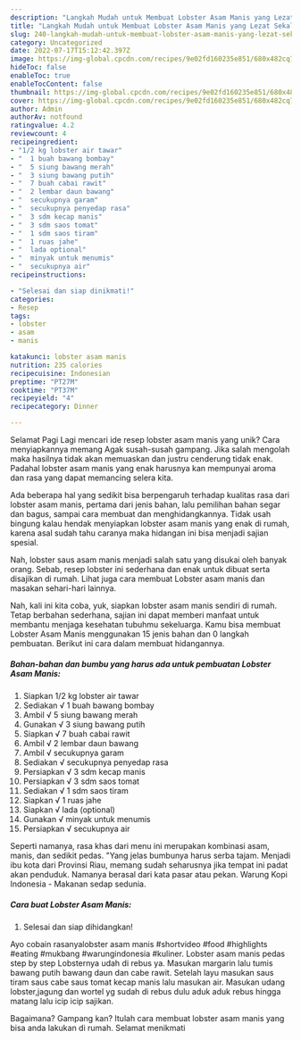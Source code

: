 ```yaml
---
description: "Langkah Mudah untuk Membuat Lobster Asam Manis yang Lezat Sekali"
title: "Langkah Mudah untuk Membuat Lobster Asam Manis yang Lezat Sekali"
slug: 240-langkah-mudah-untuk-membuat-lobster-asam-manis-yang-lezat-sekali
category: Uncategorized
date: 2022-07-17T15:12:42.397Z
image: https://img-global.cpcdn.com/recipes/9e02fd160235e851/680x482cq70/lobster-asam-manis-foto-resep-utama.jpg
hideToc: false
enableToc: true
enableTocContent: false
thumbnail: https://img-global.cpcdn.com/recipes/9e02fd160235e851/680x482cq70/lobster-asam-manis-foto-resep-utama.jpg
cover: https://img-global.cpcdn.com/recipes/9e02fd160235e851/680x482cq70/lobster-asam-manis-foto-resep-utama.jpg
author: Admin
authorAv: notfound
ratingvalue: 4.2
reviewcount: 4
recipeingredient:
- "1/2 kg lobster air tawar"
- "  1 buah bawang bombay"
- "  5 siung bawang merah"
- "  3 siung bawang putih"
- "  7 buah cabai rawit"
- "  2 lembar daun bawang"
- "  secukupnya garam"
- "  secukupnya penyedap rasa"
- "  3 sdm kecap manis"
- "  3 sdm saos tomat"
- "  1 sdm saos tiram"
- "  1 ruas jahe"
- "  lada optional"
- "  minyak untuk menumis"
- "  secukupnya air"
recipeinstructions:

- "Selesai dan siap dinikmati!"
categories:
- Resep
tags:
- lobster
- asam
- manis

katakunci: lobster asam manis 
nutrition: 235 calories
recipecuisine: Indonesian
preptime: "PT27M"
cooktime: "PT37M"
recipeyield: "4"
recipecategory: Dinner

---
```



Selamat Pagi Lagi mencari ide resep lobster asam manis yang unik? Cara menyiapkannya memang Agak susah-susah gampang. Jika salah mengolah maka hasilnya tidak akan memuaskan dan justru cenderung tidak enak. Padahal lobster asam manis yang enak harusnya kan mempunyai aroma dan rasa yang dapat memancing selera kita.


Ada beberapa hal yang sedikit bisa berpengaruh terhadap kualitas rasa dari lobster asam manis, pertama dari jenis bahan, lalu pemilihan bahan segar dan bagus, sampai cara membuat dan menghidangkannya. Tidak usah bingung kalau hendak menyiapkan lobster asam manis yang enak di rumah, karena asal sudah tahu caranya maka hidangan ini bisa menjadi sajian spesial.

Nah, lobster saus asam manis menjadi salah satu yang disukai oleh banyak orang. Sebab, resep lobster ini sederhana dan enak untuk dibuat serta disajikan di rumah. Lihat juga cara membuat Lobster asam manis dan masakan sehari-hari lainnya.


Nah, kali ini kita coba, yuk, siapkan lobster asam manis sendiri di rumah. Tetap berbahan sederhana, sajian ini dapat memberi manfaat untuk membantu menjaga kesehatan tubuhmu sekeluarga. Kamu bisa membuat Lobster Asam Manis menggunakan 15 jenis bahan dan 0 langkah pembuatan. Berikut ini cara dalam membuat hidangannya.

<!--inarticleads1-->

##### Bahan-bahan dan bumbu yang harus ada untuk pembuatan Lobster Asam Manis:

1. Siapkan 1/2 kg lobster air tawar
1. Sediakan  √ 1 buah bawang bombay
1. Ambil  √ 5 siung bawang merah
1. Gunakan  √ 3 siung bawang putih
1. Siapkan  √ 7 buah cabai rawit
1. Ambil  √ 2 lembar daun bawang
1. Ambil  √ secukupnya garam
1. Sediakan  √ secukupnya penyedap rasa
1. Persiapkan  √ 3 sdm kecap manis
1. Persiapkan  √ 3 sdm saos tomat
1. Sediakan  √ 1 sdm saos tiram
1. Siapkan  √ 1 ruas jahe
1. Siapkan  √ lada (optional)
1. Gunakan  √ minyak untuk menumis
1. Persiapkan  √ secukupnya air


Seperti namanya, rasa khas dari menu ini merupakan kombinasi asam, manis, dan sedikit pedas. &#34;Yang jelas bumbunya harus serba tajam. Menjadi ibu kota dari Provinsi Riau, memang sudah seharusnya jika tempat ini padat akan penduduk. Namanya berasal dari kata pasar atau pekan. Warung Kopi Indonesia - Makanan sedap sedunia. 

<!--inarticleads2-->

##### Cara buat Lobster Asam Manis:


1. Selesai dan siap dihidangkan!

Ayo cobain rasanyalobster asam manis #shortvideo #food #highlights #eating #mukbang #warungindonesia #kuliner. Lobster asam manis pedas step by step Lobsternya udah di rebus ya. Masukan margarin lalu tumis bawang putih bawang daun dan cabe rawit. Setelah layu masukan saus tiram saus cabe saus tomat kecap manis lalu masukan air. Masukan udang lobster,jagung dan wortel yg sudah di rebus dulu aduk aduk rebus hingga matang lalu icip icip sajikan. 

Bagaimana? Gampang kan? Itulah cara membuat lobster asam manis yang bisa anda lakukan di rumah. Selamat menikmati
